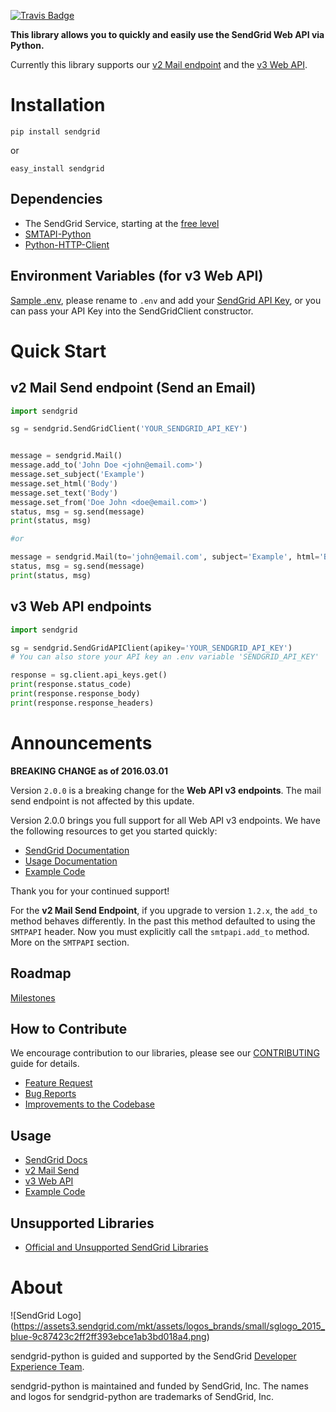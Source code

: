 [![Travis Badge](https://travis-ci.org/sendgrid/sendgrid-python.svg?branch=master)](https://travis-ci.org/sendgrid/sendgrid-python)

**This library allows you to quickly and easily use the SendGrid Web API via Python.**

Currently this library supports our [v2 Mail endpoint](https://sendgrid.com/docs/API_Reference/Web_API/mail.html) and the [v3 Web API](https://sendgrid.com/docs/API_Reference/Web_API_v3/index.html).

# Installation

`pip install sendgrid`

or

`easy_install sendgrid`

## Dependencies

- The SendGrid Service, starting at the [free level](https://sendgrid.com/free?source=sendgrid-python)
- [SMTAPI-Python](https://github.com/sendgrid/smtpapi-python)
- [Python-HTTP-Client](https://github.com/sendgrid/python-http-client)

## Environment Variables (for v3 Web API)

[Sample .env](https://github.com/sendgrid/sendgrid-python/blob/master/.env_sample), please rename to `.env` and add your [SendGrid API Key](https://app.sendgrid.com/settings/api_keys), or you can pass your API Key into the SendGridClient constructor.

# Quick Start

## v2 Mail Send endpoint (Send an Email)

```python
import sendgrid

sg = sendgrid.SendGridClient('YOUR_SENDGRID_API_KEY')


message = sendgrid.Mail()
message.add_to('John Doe <john@email.com>')
message.set_subject('Example')
message.set_html('Body')
message.set_text('Body')
message.set_from('Doe John <doe@email.com>')
status, msg = sg.send(message)
print(status, msg)

#or

message = sendgrid.Mail(to='john@email.com', subject='Example', html='Body', text='Body', from_email='doe@email.com')
status, msg = sg.send(message)
print(status, msg)
```

## v3 Web API endpoints

```python
import sendgrid

sg = sendgrid.SendGridAPIClient(apikey='YOUR_SENDGRID_API_KEY')
# You can also store your API key an .env variable 'SENDGRID_API_KEY'

response = sg.client.api_keys.get()
print(response.status_code)
print(response.response_body)
print(response.response_headers)
```

# Announcements

**BREAKING CHANGE as of 2016.03.01**

Version `2.0.0` is a breaking change for the **Web API v3 endpoints**. The
mail send endpoint is not affected by this update.

Version 2.0.0 brings you full support for all Web API v3 endpoints. We
have the following resources to get you started quickly:

-   [SendGrid
    Documentation](https://sendgrid.com/docs/API_Reference/Web_API_v3/index.html)
-   [Usage
    Documentation](https://github.com/sendgrid/sendgrid-python/blob/master/USAGE.md)
-   [Example
    Code](https://github.com/sendgrid/sendgrid-python/blob/master/examples)

Thank you for your continued support!

For the **v2 Mail Send Endpoint**, if you upgrade to version `1.2.x`, the `add_to` method behaves
differently. In the past this method defaulted to using the `SMTPAPI`
header. Now you must explicitly call the `smtpapi.add_to` method. More
on the `SMTPAPI` section.

## Roadmap

[Milestones](https://github.com/sendgrid/sendgrid-python/milestones)

## How to Contribute

We encourage contribution to our libraries, please see our [CONTRIBUTING](https://github.com/sendgrid/sendgrid-python/blob/master/CONTRIBUTING.md) guide for details.

* [Feature Request](https://github.com/sendgrid/sendgrid-python/blob/master/CONTRIBUTING.md#feature_request)
* [Bug Reports](https://github.com/sendgrid/sendgrid-python/blob/master/CONTRIBUTING.md#submit_a_bug_report)
* [Improvements to the Codebase](https://github.com/sendgrid/sendgrid-python/blob/master/CONTRIBUTING.md#improvements_to_the_codebase)

## Usage

- [SendGrid Docs](https://sendgrid.com/docs/API_Reference/index.html)
- [v2 Mail Send](https://github.com/sendgrid/sendgrid-python/blob/master/USAGE_v2.md)
- [v3 Web API](https://github.com/sendgrid/sendgrid-python/blob/master/USAGE.md)
- [Example Code](https://github.com/sendgrid/sendgrid-python/blob/master/examples)

## Unsupported Libraries

- [Official and Unsupported SendGrid Libraries](https://sendgrid.com/docs/Integrate/libraries.html)

# About

![SendGrid Logo]
(https://assets3.sendgrid.com/mkt/assets/logos_brands/small/sglogo_2015_blue-9c87423c2ff2ff393ebce1ab3bd018a4.png)

sendgrid-python is guided and supported by the SendGrid [Developer Experience Team](mailto:dx@sendgrid.com).

sendgrid-python is maintained and funded by SendGrid, Inc. The names and logos for sendgrid-python are trademarks of SendGrid, Inc.
